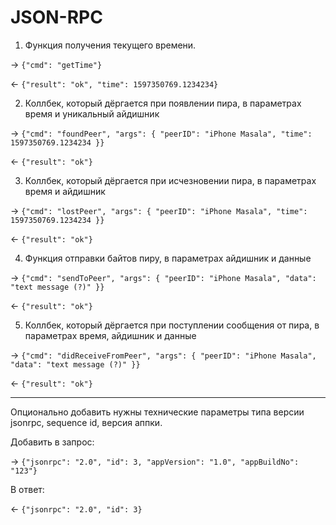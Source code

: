 # JSON-RPC

1) Функция получения текущего времени.

→ `{"cmd": "getTime"}`

← `{"result": "ok", "time": 1597350769.1234234}`

2) Коллбек, который дёргается при появлении пира, в параметрах время и уникальный айдишник

→ `{"cmd": "foundPeer", "args": { "peerID": "iPhone Masala", "time": 1597350769.1234234 }}`

← `{"result": "ok"}`

3) Коллбек, который дёргается при исчезновении пира, в параметрах  время и айдишник

→ `{"cmd": "lostPeer", "args": { "peerID": "iPhone Masala", "time": 1597350769.1234234 }}`

← `{"result": "ok"}`

4) Функция отправки байтов пиру, в параметрах айдишник и данные

→ `{"cmd": "sendToPeer", "args": { "peerID": "iPhone Masala", "data": "text message (?)" }}`

← `{"result": "ok"}`

5) Коллбек, который дёргается при поступлении сообщения от пира, в параметрах время, айдишник и данные

→ `{"cmd": "didReceiveFromPeer", "args": { "peerID": "iPhone Masala", "data": "text message (?)" }}`

← `{"result": "ok"}`

<hr/>

Опционально добавить нужны технические параметры типа версии jsonrpc, sequence id, версия аппки.

Добавить в запрос:

→ `{"jsonrpc": "2.0", "id": 3, "appVersion": "1.0", "appBuildNo": "123"}`

В ответ:

← `{"jsonrpc": "2.0", "id": 3}`
